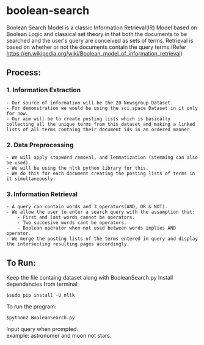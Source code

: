 # boolean-search

Boolean Search Model is a classic Information Retrieval(IR) Model based on Boolean Logic and classical set theory in that both the documents to be searched and the user's query are conceived as sets of terms. Retrieval is based on whether or not the documents contain the query terms.(Refer https://en.wikipedia.org/wiki/Boolean_model_of_information_retrieval)

## Process:

### 1. **Information Extraction**
	- Our source of information will be the 20 Newsgroup Dataset.
	- For demonstration we would be using the sci.space Dataset in it only for now.
	- Our aim will be to create posting lists which is basically collecting all the unique terms from this dataset and making a linked lists of all terms containg their document ids in an ordered manner.

### 2. **Data Preprocessing**
	- We will apply stopword removal, and lemmatization (stemming can also be used).
	- We will be using the nltk python library for this.
	- We do this for each document creating the posting lists of terms in it simultaneously.

### 3. **Information Retrieval**
	- A query can contain words and 3 operators(AND, OR & NOT).
	- We allow the user to enter a search query with the assumption that:
		- First and last words cannot be operators. 
		- Two succesive words cant be operators.
		- Boolean operator when not used between words implies AND operator.
	- We merge the posting lists of the terms entered in query and display the intersecting resulting pages accordingly. 

## **To Run**:

Keep the file containg dataset along with BooleanSearch.py
Install dependancies from terminal: 
```
$sudo pip install -U nltk
```
To run the program:
```
$python2 BooleanSearch.py
```
Input query when prompted.<br/>
example: astronomer and moon not stars.

